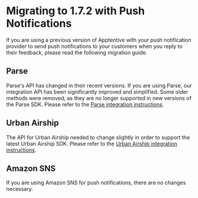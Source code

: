 # Migrating to 1.7.2 with Push Notifications

If you are using a previous version of Apptentive with your push notification provider to send push notifications to your customers when you reply to their feedback, please read the following migration guide.

## Parse

Parse's API has changed in their recent versions. If you are using Parse, our integration API has been significantly improved and simplified. Some older methods were removed, as they are no longer supported in new versions of the Parse SDK. Please refer to the [Parse integration instructions](www.apptentive.com/docs/android/integration/#using-parse).

## Urban Airship

The API for Urban Airship needed to change slightly in order to support the latest Urban Airship SDK. Please refer to the 
[Urban Airship integration instructions](www.apptentive.com/docs/android/integration/#using-urban-airship).

## Amazon SNS

If you are using Amazon SNS for push notifications, there are no changes necessary.
